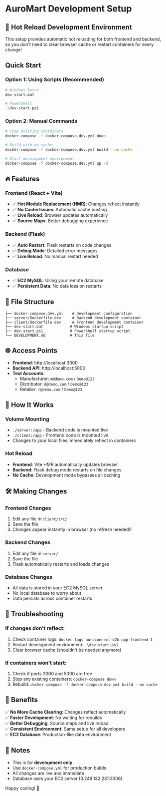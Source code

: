 # AuroMart Development Setup

## 🚀 Hot Reload Development Environment

This setup provides automatic hot reloading for both frontend and backend, so you don't need to clear browser cache or restart containers for every change!

## Quick Start

### Option 1: Using Scripts (Recommended)
```bash
# Windows Batch
dev-start.bat

# PowerShell
.\dev-start.ps1
```

### Option 2: Manual Commands
```bash
# Stop existing containers
docker-compose -f docker-compose.dev.yml down

# Build with no cache
docker-compose -f docker-compose.dev.yml build --no-cache

# Start development environment
docker-compose -f docker-compose.dev.yml up -d
```

## 🔥 Features

### Frontend (React + Vite)
- ✅ **Hot Module Replacement (HMR)**: Changes reflect instantly
- ✅ **No Cache Issues**: Automatic cache busting
- ✅ **Live Reload**: Browser updates automatically
- ✅ **Source Maps**: Better debugging experience

### Backend (Flask)
- ✅ **Auto Restart**: Flask restarts on code changes
- ✅ **Debug Mode**: Detailed error messages
- ✅ **Live Reload**: No manual restart needed

### Database
- ✅ **EC2 MySQL**: Using your remote database
- ✅ **Persistent Data**: No data loss on restarts

## 📁 File Structure
```
├── docker-compose.dev.yml    # Development configuration
├── server/Dockerfile.dev     # Backend development container
├── client/Dockerfile.dev     # Frontend development container
├── dev-start.bat            # Windows startup script
├── dev-start.ps1            # PowerShell startup script
└── DEVELOPMENT.md           # This file
```

## 🌐 Access Points
- **Frontend**: http://localhost:3000
- **Backend API**: http://localhost:5000
- **Test Accounts**: 
  - Manufacturer: `m@demo.com` / `Demo@123`
  - Distributor: `d@demo.com` / `Demo@123`
  - Retailer: `r@demo.com` / `Demo@123`

## 🔧 How It Works

### Volume Mounting
- `./server:/app` - Backend code is mounted live
- `./client:/app` - Frontend code is mounted live
- Changes to your local files immediately reflect in containers

### Hot Reload
- **Frontend**: Vite HMR automatically updates browser
- **Backend**: Flask debug mode restarts on file changes
- **No Cache**: Development mode bypasses all caching

## 🛠️ Making Changes

### Frontend Changes
1. Edit any file in `client/src/`
2. Save the file
3. Changes appear instantly in browser (no refresh needed!)

### Backend Changes
1. Edit any file in `server/`
2. Save the file
3. Flask automatically restarts and loads changes

### Database Changes
- All data is stored in your EC2 MySQL server
- No local database to worry about
- Data persists across container restarts

## 🚨 Troubleshooting

### If changes don't reflect:
1. Check container logs: `docker logs auroconnect-b2b-app-frontend-1`
2. Restart development environment: `.\dev-start.ps1`
3. Clear browser cache (shouldn't be needed anymore)

### If containers won't start:
1. Check if ports 3000 and 5000 are free
2. Stop any existing containers: `docker-compose down`
3. Rebuild: `docker-compose -f docker-compose.dev.yml build --no-cache`

## 🎯 Benefits

✅ **No More Cache Clearing**: Changes reflect automatically  
✅ **Faster Development**: No waiting for rebuilds  
✅ **Better Debugging**: Source maps and live reload  
✅ **Consistent Environment**: Same setup for all developers  
✅ **EC2 Database**: Production-like data environment  

## 📝 Notes

- This is for **development only**
- Use `docker-compose.yml` for production builds
- All changes are live and immediate
- Database uses your EC2 server (3.249.132.231:3306)

Happy coding! 🎉
